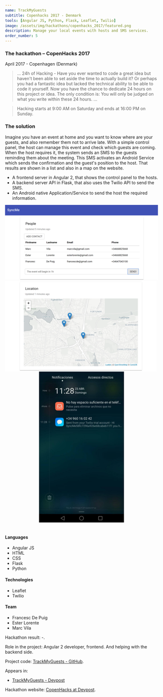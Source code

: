 ```yaml
---
name: TrackMyGuests
subtitle: Copenhacks 2017 - Denmark
tools: [Angular JS, Python, Flask, Leaflet, Twilio]
image: /assets/img/hackathons/copenhacks_2017/featured.png
description: Manage your local events with hosts and SMS services.
order_number: 5
---
```


### The hackathon – CopenHacks 2017

April 2017 - Copenhagen (Denmark)

> ... 24h of Hacking - Have you ever wanted to code a great idea but haven't been able to set aside
> the time to actually build it? Or perhaps you had a fantastic idea but lacked the technical
> ability to be able to code it yourself. Now you have the chance to dedicate 24 hours on this
> project or idea. The only condition is: You will only be judged on what you write within these 24
> hours. ...

> Hacking starts at 9:00 AM on Saturday and ends at 16:00 PM on Sunday.

### The solution

Imagine you have an event at home and you want to know where are your guests, and also remember them
not to arrive late. With a simple control panel, the host can manage this event and check which
guests are coming. When the host requires it, the system sends an SMS to the guests reminding them
about the meeting. This SMS activates an Android Service which sends the confirmation and the
guest's position to the host. That results are shown in a list and also in a map on the website.

- A frontend server in Angular 2, that shows the control panel to the hosts.
- A backend server API in Flask, that also uses the Twilio API to send the SMS.
- An Android native Application/Service to send the host the required information.

<img src="/assets/img/hackathons/copenhacks_2017/screen1.png" width="800"/>
<br>

<div style="text-align: center;">
<img style="margin: 0 !important; float: left" src="/assets/img/hackathons/copenhacks_2017/screen2.png" width="500"/>
<img style="margin: 0 !important; display: inline" src="/assets/img/hackathons/copenhacks_2017/screen3.jpg" width="280"/>
</div>
<br>

#### Languages

- Angular JS
- HTML
- CSS
- Flask
- Python

#### Technologies

- Leaflet
- Twilio

#### Team

- Francesc De Puig
- Ester Lorente
- Marc Vila

Hackathon result: -.

Role in the project: Angular 2 developer, frontend. And helping with the backend side.

Project code: [TrackMyGuests - GitHub](https://github.com/elorenteg/copenhacks17).

Appears in:

- [TrackMyGuests - Devpost](https://devpost.com/software/trackmyguests/)

Hackathon website: [CopenHacks at Devpost](https://copenhacks.devpost.com/).
